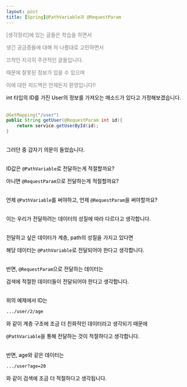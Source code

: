 ```yaml
---
layout: post
title: [Spring]@PathVariable과 @RequestParam
---
```

<span style="color:gray">
[생각정리]에 있는 글들은 학습을 하면서

생긴 궁금증들에 대해 저 나름대로 고민하면서

끄적인 지극히 주관적인 글들입니다.

때문에 잘못된 정보가 있을 수 있으며

이에 대한 피드백은 언제든지 환영입니다!!
</span>
 
<span style="color:black">
int 타입의 ID를 가진 User의 정보를 가져오는 메소드가 있다고 가정해보겠습니다.

<br>
<br>

```java
@GetMapping("/user")
public String getUser(@RequestParam int id){
    return service.getUserById(id);
}
```

<br>그러던 중 갑자기 의문이 들었습니다.

 

<br>ID값은 `@PathVariable`로 전달하는게 적절할까요?

아니면 `@RequestParam`으로 전달하는게 적절할까요?

 

<br>언제 `@PathVariable`를 써야하고, 언제 `@RequestParam`을 써야할까요?

 

<br>이는 우리가 전달하려는 데이터의 성질에 따라 다르다고 생각합니다.

 

<br>전달하고 싶은 데이터가 계층, path의 성질을 가지고 있다면

해당 데이터는 `@PathVariable`로 전달되어야 한다고 생각합니다.

 

<br>반면, `@RequestParam`으로 전달하는 데이터는

검색에 적절한 데이터들이 전달되어야 한다고 생각합니다.

 

<br>위의 예제에서 ID는 

 
```bash
.../user/2/age
 ```

와 같이 계층 구조에 조금 더 친화적인 데이터라고 생각되기 때문에

`@PathVariable`을 통해 전달하는 것이 적절하다고 생각합니다.

 

<br>반면, age와 같은 데이터는 

 
```bash
.../user?age=20
```

와 같이 검색에 조금 더 적절하다고 생각됩니다.
</span>